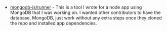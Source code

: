 - [mongodb-js/runner](https://github.com/mongodb-js/runner) - This is a tool I wrote for a node app using MongoDB that I was working on. I wanted other contributors to have the database, MongoDB, just work without any extra steps once they cloned the repo and installed app dependencies.
